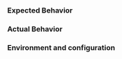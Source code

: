 <!--
This is a simple template for filing issues.

Please help us help you by providing the information below.

Text inside XML comment  (such as this) tags will not be shown in your report, use the preview button above to check that.
-->


### Expected Behavior

<!--
Describe your expectation of how the plugin should behave.
-->

### Actual Behavior

<!--
Describe or show the actual behavior.
-->


### Environment and configuration

<!--
Provide at least:
* Maven version
* Java version
* Operating system and platform

Running maven with the option `mvn --version ...` will provide this information

* plugin configuration, the full and complete snippet of your pom.xml for the sass-maven-plugin and the actual command
* provide a full debug log of your maven run using `mvn -X ...`
  (wrap that in triple back-ticks for formatting:
  ```
  log
  ```
  
  Do not use attachments!
-->

